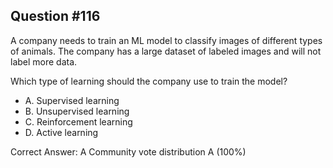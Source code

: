 ## Question #116

A company needs to train an ML model to classify images of different types of animals. The company has a large dataset of labeled images and will not label more data.

Which type of learning should the company use to train the model?

- A. Supervised learning
- B. Unsupervised learning
- C. Reinforcement learning
- D. Active learning 

Correct Answer: 
A Community vote distribution A (100%)